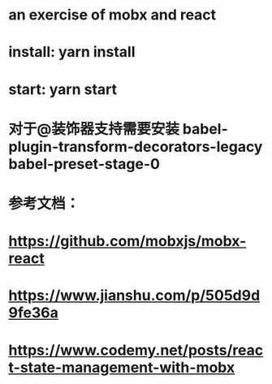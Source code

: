 # an exercise of mobx and react

# install: yarn install

# start: yarn start

# 对于@装饰器支持需要安装 babel-plugin-transform-decorators-legacy babel-preset-stage-0

# 参考文档：

# https://github.com/mobxjs/mobx-react

# https://www.jianshu.com/p/505d9d9fe36a

# https://www.codemy.net/posts/react-state-management-with-mobx